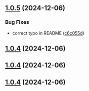 ## [1.0.5](https://github.com/ryan-voitiskis/astro-helmet/compare/v1.0.4...v1.0.5) (2024-12-06)


### Bug Fixes

* correct typo in README ([c6c055d](https://github.com/ryan-voitiskis/astro-helmet/commit/c6c055d21d0f6fbec2398609d121e983f8b415e1))

## [1.0.4](https://github.com/ryan-voitiskis/astro-helmet/compare/v1.0.3...v1.0.4) (2024-12-06)

## [1.0.4](https://github.com/ryan-voitiskis/astro-helmet/compare/v1.0.3...v1.0.4) (2024-12-06)

## [1.0.4](https://github.com/ryan-voitiskis/astro-helmet/compare/v1.0.3...v1.0.4) (2024-12-06)
